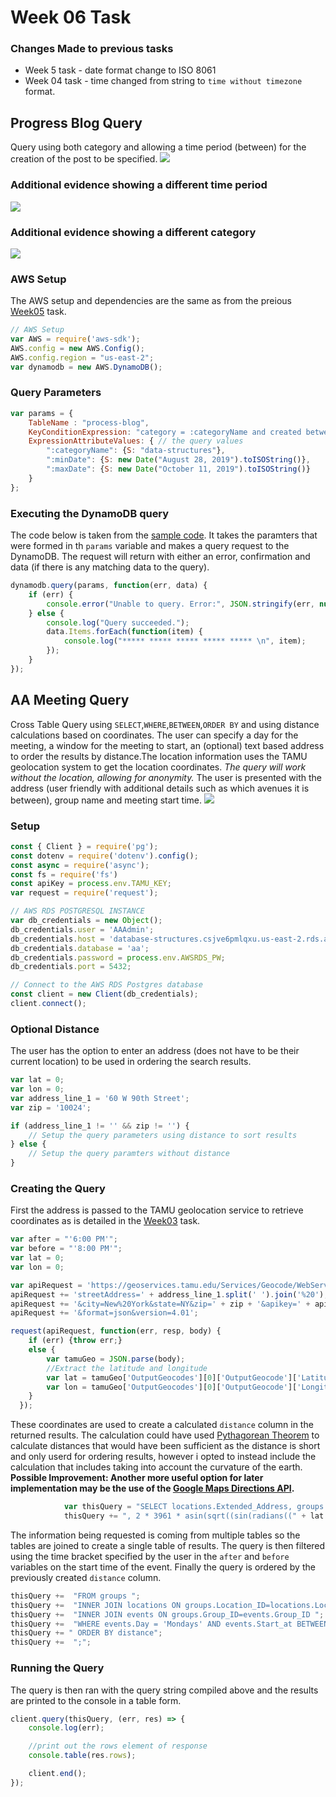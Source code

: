 # Week 06 Task

### Changes Made to previous tasks
- Week 5 task - date format change to ISO 8061
- Week 04 task - time changed from string to ```time without timezone``` format.

## Progress Blog Query
Query using both category and allowing a time period (between) for the creation of the post to be specified.
![](https://github.com/neil-oliver/data-structures/blob/master/week06/images/Progress-blog-query-evidence-1.png)
### Additional evidence showing a different time period
![](https://github.com/neil-oliver/data-structures/blob/master/week06/images/Progress-blog-query-evidence-2.png)
### Additional evidence showing a different category
![](https://github.com/neil-oliver/data-structures/blob/master/week06/images/Progress-blog-query-evidence-3.png)
### AWS Setup
The AWS setup and dependencies are the same as from the preious [Week05](https://github.com/neil-oliver/data-structures/tree/master/week05) task.  
```javascript
// AWS Setup
var AWS = require('aws-sdk');
AWS.config = new AWS.Config();
AWS.config.region = "us-east-2";
var dynamodb = new AWS.DynamoDB();
```
### Query Parameters
```javascript
var params = {
    TableName : "process-blog",
    KeyConditionExpression: "category = :categoryName and created between :minDate and :maxDate", // the query expression
    ExpressionAttributeValues: { // the query values
        ":categoryName": {S: "data-structures"},
        ":minDate": {S: new Date("August 28, 2019").toISOString()},
        ":maxDate": {S: new Date("October 11, 2019").toISOString()}
    }
};
```
### Executing the DynamoDB query
The code below is taken from the [sample code](https://github.com/visualizedata/data-structures/tree/master/weekly_assignment_06). It takes the paramters that were formed in th ```params``` variable and makes a query request to the DynamoDB. The request will return with either an error, confirmation and data (if there is any matching data to the query).
```javascript
dynamodb.query(params, function(err, data) {
    if (err) {
        console.error("Unable to query. Error:", JSON.stringify(err, null, 2));
    } else {
        console.log("Query succeeded.");
        data.Items.forEach(function(item) {
            console.log("***** ***** ***** ***** ***** \n", item);
        });
    }
});
```

## AA Meeting Query
Cross Table Query using ```SELECT```,```WHERE```,```BETWEEN```,```ORDER BY``` and using distance calculations based on coordinates. The user can specify a day for the meeting, a window for the meeting to start, an (optional) text based address to order the results by distance.The location information uses the TAMU geolocation system to get the location coordinates.
*The query will work without the location, allowing for anonymity.*
The user is presented with the address (user friendly with additional details such as which avenues it is between), group name and meeting start time.
![](https://github.com/neil-oliver/data-structures/blob/master/week06/images/AA-meeting-query-evidence.png)
### Setup
```javascript
const { Client } = require('pg');
const dotenv = require('dotenv').config();
const async = require('async');
const fs = require('fs')
const apiKey = process.env.TAMU_KEY;
var request = require('request');

// AWS RDS POSTGRESQL INSTANCE
var db_credentials = new Object();
db_credentials.user = 'AAAdmin';
db_credentials.host = 'database-structures.csjve6pmlqxu.us-east-2.rds.amazonaws.com';
db_credentials.database = 'aa';
db_credentials.password = process.env.AWSRDS_PW;
db_credentials.port = 5432;

// Connect to the AWS RDS Postgres database
const client = new Client(db_credentials);
client.connect();
```
### Optional Distance
The user has the option to enter an address (does not have to be their current location) to be used in ordering the search results.

```javascript
var lat = 0;
var lon = 0;
var address_line_1 = '60 W 90th Street';
var zip = '10024';

if (address_line_1 != '' && zip != '') {
    // Setup the query parameters using distance to sort results
} else {
    // Setup the query paramters without distance
}
```
### Creating the Query
First the address is passed to the TAMU geolocation service to retrieve coordinates as is detailed in the [Week03](https://github.com/neil-oliver/data-structures/tree/master/week03) task. 

```javascript
var after = "'6:00 PM'";
var before = "'8:00 PM'";
var lat = 0;
var lon = 0;

var apiRequest = 'https://geoservices.tamu.edu/Services/Geocode/WebService/GeocoderWebServiceHttpNonParsed_V04_01.aspx?';
apiRequest += 'streetAddress=' + address_line_1.split(' ').join('%20');
apiRequest += '&city=New%20York&state=NY&zip=' + zip + '&apikey=' + apiKey;
apiRequest += '&format=json&version=4.01';

request(apiRequest, function(err, resp, body) {
    if (err) {throw err;}
    else {
        var tamuGeo = JSON.parse(body);
        //Extract the latitude and longitude
        var lat = tamuGeo['OutputGeocodes'][0]['OutputGeocode']['Latitude'];
        var lon = tamuGeo['OutputGeocodes'][0]['OutputGeocode']['Longitude'];
    }
  });
```
These coordinates are used to create a calculated ```distance``` column in the returned results. The calculation could have used [Pythagorean Theorem](https://en.wikipedia.org/wiki/Pythagorean_theorem) to calculate distances that would have been sufficient as the distance is short and only userd for ordering results, however i opted to instead include the calculation that includes taking into account the curvature of the earth.  
**Possible Improvement: Another more useful option for later implementation may be the use of the [Google Maps Directions API](https://developers.google.com/maps/documentation/directions/intro).**
```javascript
            var thisQuery = "SELECT locations.Extended_Address, groups.Group_Name, events.Start_at ";
            thisQuery += ", 2 * 3961 * asin(sqrt((sin(radians((" + lat + " - locations.lat) / 2))) ^ 2 + cos(radians(locations.lat)) * cos(radians(" + lat + ")) * (sin(radians((" + lon + " - locations.long) / 2))) ^ 2)) as distance ";
```
The information being requested is coming from multiple tables so the tables are joined to create a single table of results. The query is then filtered using the time bracket specified by the user in the ```after``` and ```before``` variables on the start time of the event. Finally the query is ordered by the previously created ```distance``` column.
```javascript
thisQuery +=  "FROM groups ";
thisQuery +=  "INNER JOIN locations ON groups.Location_ID=locations.Location_ID ";
thisQuery +=  "INNER JOIN events ON groups.Group_ID=events.Group_ID ";
thisQuery +=  "WHERE events.Day = 'Mondays' AND events.Start_at BETWEEN time "+ after + " AND time " + before;
thisQuery += " ORDER BY distance";
thisQuery +=  ";";
```

### Running the Query
The query is then ran with the query string compiled above and the results are printed to the console in a table form.
```javascript
client.query(thisQuery, (err, res) => {
    console.log(err);

    //print out the rows element of response
    console.table(res.rows);

    client.end();
});
```

